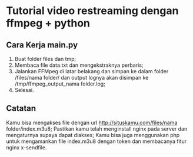 # Tutorial video restreaming dengan ffmpeg + python
## Cara Kerja main.py
1. Buat folder files dan tmp;
2. Membaca file data.txt dan mengekstraknya perbaris;
3. Jalankan FFMpeg di latar belakang dan simpan ke dalam folder /files/nama folder/ dan output lognya akan disimpan ke /tmp/ffmpeg_output_nama folder.log;
4. Selesai.

Catatan
---
Kamu bisa mengakses file dengan url http://situskamu.com/files/nama folder/index.m3u8;
Pastikan kamu telah menginstall nginx pada server dan mengaturnya supaya dapat diakses;
Kamu bisa juga menggunakan php untuk mengamankan file index.m3u8 dengan token dan membacanya fitur nginx x-sendfile.
